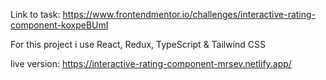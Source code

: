Link to task: https://www.frontendmentor.io/challenges/interactive-rating-component-koxpeBUmI

For this project i use React, Redux, TypeScript & Tailwind CSS

live version: https://interactive-rating-component-mrsev.netlify.app/
